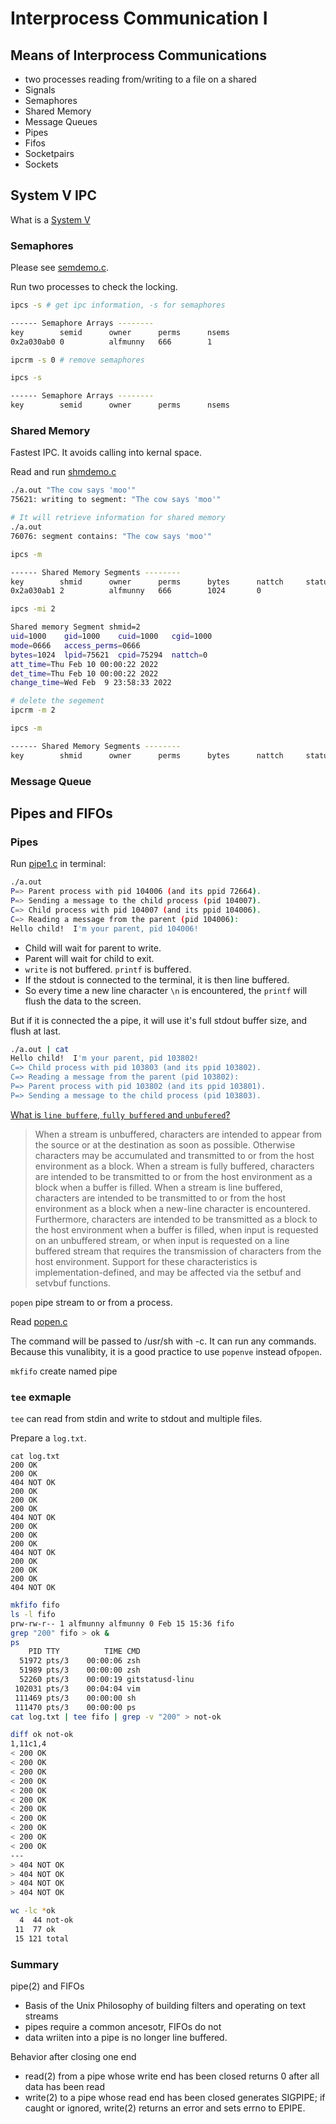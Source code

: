 # Interprocess Communication I 

## Means of Interprocess Communications

- two processes reading from/writing to a file on a shared 
- Signals
- Semaphores
- Shared Memory
- Message Queues
- Pipes
- Fifos
- Socketpairs
- Sockets

## System V IPC

What is a [System V](https://en.wikipedia.org/wiki/UNIX_System_V)

### Semaphores

Please see [semdemo.c](./apue-code/08/semdemo.c).

Run two processes to check the locking.

```bash
ipcs -s # get ipc information, -s for semaphores

------ Semaphore Arrays --------
key        semid      owner      perms      nsems     
0x2a030ab0 0          alfmunny   666        1         

ipcrm -s 0 # remove semaphores

ipcs -s

------ Semaphore Arrays --------
key        semid      owner      perms      nsems     

```

### Shared Memory

Fastest IPC. It avoids calling into kernal space.

Read and run [shmdemo.c](./apue-code/08/shmdemo.c)

```bash
./a.out "The cow says 'moo'"
75621: writing to segment: "The cow says 'moo'"

# It will retrieve information for shared memory
./a.out 
76076: segment contains: "The cow says 'moo'"

ipcs -m

------ Shared Memory Segments --------
key        shmid      owner      perms      bytes      nattch     status      
0x2a030ab1 2          alfmunny   666        1024       0                       

ipcs -mi 2 

Shared memory Segment shmid=2
uid=1000	gid=1000	cuid=1000	cgid=1000
mode=0666	access_perms=0666
bytes=1024	lpid=75621	cpid=75294	nattch=0
att_time=Thu Feb 10 00:00:22 2022  
det_time=Thu Feb 10 00:00:22 2022  
change_time=Wed Feb  9 23:58:33 2022  

# delete the segement
ipcrm -m 2

ipcs -m

------ Shared Memory Segments --------
key        shmid      owner      perms      bytes      nattch     status      

```

### Message Queue


## Pipes and FIFOs


### Pipes

Run [pipe1.c](./apue-code/08/pipe1.c) in terminal:

```bash
./a.out
P=> Parent process with pid 104006 (and its ppid 72664).
P=> Sending a message to the child process (pid 104007).
C=> Child process with pid 104007 (and its ppid 104006).
C=> Reading a message from the parent (pid 104006):
Hello child!  I'm your parent, pid 104006!
```
- Child will wait for parent to write.
- Parent will wait for child to exit.
- `write` is not buffered. `printf` is buffered.
- If the stdout is connected to the terminal, it is then line buffered.
- So every time a new line character `\n` is encountered, the `printf` will flush the data to the screen.

But if it is connected the a pipe, it will use it's full stdout buffer size, and flush at last.

```bash
./a.out | cat
Hello child!  I'm your parent, pid 103802!
C=> Child process with pid 103803 (and its ppid 103802).
C=> Reading a message from the parent (pid 103802):
P=> Parent process with pid 103802 (and its ppid 103801).
P=> Sending a message to the child process (pid 103803).
```

[What is `line buffere`, `fully buffered` and `unbufered`?](https://stackoverflow.com/questions/36573074/what-do-fully-buffered-line-buffered-and-unbuffered-mean-in-c)

> When a stream is unbuffered, characters are intended to appear from the source or at the destination as soon as possible. Otherwise characters may be accumulated and transmitted to or from the host environment as a block. When a stream is fully buffered, characters are intended to be transmitted to or from the host environment as a block when a buffer is filled. When a stream is line buffered, characters are intended to be transmitted to or from the host environment as a block when a new-line character is encountered. Furthermore, characters are intended to be transmitted as a block to the host environment when a buffer is filled, when input is requested on an unbuffered stream, or when input is requested on a line buffered stream that requires the transmission of characters from the host environment. Support for these characteristics is implementation-defined, and may be affected via the setbuf and setvbuf functions.


`popen` pipe stream to or from a process.

Read [popen.c](./apue-code/08/popen.c)

The command will be passed to /usr/sh with -c. It can run any commands. Because this vunalibity, it is a good practice to use `popenve` instead of`popen`.


`mkfifo` create named pipe

### `tee` exmaple

`tee` can read from stdin and write to stdout and multiple files.

Prepare a `log.txt`.

```
cat log.txt
200 OK
200 OK
404 NOT OK
200 OK
200 OK
200 OK
404 NOT OK
200 OK
200 OK
200 OK
404 NOT OK
200 OK
200 OK
200 OK
404 NOT OK
```

```bash
mkfifo fifo
ls -l fifo
prw-rw-r-- 1 alfmunny alfmunny 0 Feb 15 15:36 fifo
grep "200" fifo > ok &
ps
    PID TTY          TIME CMD
  51972 pts/3    00:00:06 zsh
  51989 pts/3    00:00:00 zsh
  52260 pts/3    00:00:19 gitstatusd-linu
 102031 pts/3    00:04:04 vim
 111469 pts/3    00:00:00 sh
 111470 pts/3    00:00:00 ps
cat log.txt | tee fifo | grep -v "200" > not-ok

diff ok not-ok
1,11c1,4
< 200 OK
< 200 OK
< 200 OK
< 200 OK
< 200 OK
< 200 OK
< 200 OK
< 200 OK
< 200 OK
< 200 OK
< 200 OK
---
> 404 NOT OK
> 404 NOT OK
> 404 NOT OK
> 404 NOT OK

wc -lc *ok
  4  44 not-ok
 11  77 ok
 15 121 total
```

### Summary

pipe(2) and FIFOs

- Basis of the Unix Philosophy of building filters and operating on text streams
- pipes require a common ancesotr, FIFOs do not
- data wriiten into a pipe is no longer line buffered.

Behavior after closing one end

- read(2) from a pipe whose write end has been closed returns 0 after all data has been read
- write(2) to a pipe whose read end has been closed generates SIGPIPE; if caught or ignored, write(2) returns an error and sets errno to EPIPE.
